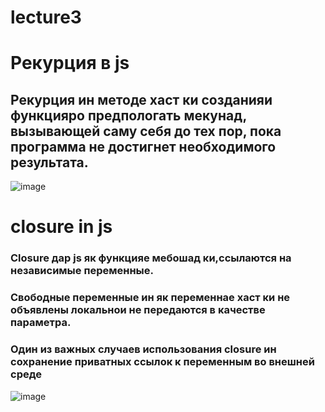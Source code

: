 # lecture3
# Рекурция в js
## Рекурция ин методе хаст ки созданияи функцияро предпологать мекунад, вызывающей саму себя до тех пор, пока программа не достигнет необходимого результата.
![image](https://github.com/user-attachments/assets/c215fdf8-93f2-4992-b094-d6bf86d5ce23)
# сlosure in js
### Сlosure дар js як функцияе мебошад ки,ссылаются на независимые переменные.
### Свободные переменные ин як переменнае хаст ки не объявлены локальнои не передаются в качестве параметра.
### Один из важных случаев использования сlosure ин  сохранение приватных ссылок к переменным во внешней среде
![image](https://github.com/user-attachments/assets/5b037b16-29e8-43ed-b81a-ae7583120e95)




